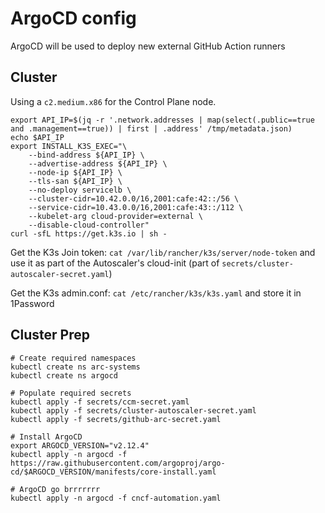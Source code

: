 # ArgoCD config 

ArgoCD will be used to deploy new external GitHub Action runners

## Cluster

Using a `c2.medium.x86` for the Control Plane node.

```
export API_IP=$(jq -r '.network.addresses | map(select(.public==true and .management==true)) | first | .address' /tmp/metadata.json)
echo $API_IP
export INSTALL_K3S_EXEC="\
    --bind-address ${API_IP} \
    --advertise-address ${API_IP} \
    --node-ip ${API_IP} \
    --tls-san ${API_IP} \
    --no-deploy servicelb \
    --cluster-cidr=10.42.0.0/16,2001:cafe:42::/56 \
    --service-cidr=10.43.0.0/16,2001:cafe:43::/112 \
    --kubelet-arg cloud-provider=external \
    --disable-cloud-controller"
curl -sfL https://get.k3s.io | sh -
```

Get the K3s Join token: `cat /var/lib/rancher/k3s/server/node-token` and use it as part of the Autoscaler's cloud-init (part of `secrets/cluster-autoscaler-secret.yaml`)

Get the K3s admin.conf: `cat /etc/rancher/k3s/k3s.yaml` and store it in 1Password

## Cluster Prep 

```
# Create required namespaces
kubectl create ns arc-systems
kubectl create ns argocd

# Populate required secrets
kubectl apply -f secrets/ccm-secret.yaml
kubectl apply -f secrets/cluster-autoscaler-secret.yaml
kubectl apply -f secrets/github-arc-secret.yaml

# Install ArgoCD
export ARGOCD_VERSION="v2.12.4"
kubectl apply -n argocd -f https://raw.githubusercontent.com/argoproj/argo-cd/$ARGOCD_VERSION/manifests/core-install.yaml

# ArgoCD go brrrrrrr
kubectl apply -n argocd -f cncf-automation.yaml
```